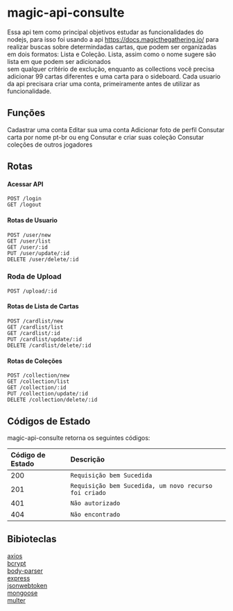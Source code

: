 # magic-api-consulte

Essa api tem como principal objetivos estudar as funcionalidades do 
nodejs, para isso foi usando a api https://docs.magicthegathering.io/ 
para realizar buscas sobre determindadas cartas, que podem ser organizadas 
em dois formatos: Lista e Coleção.
Lista, assim como o nome sugere são lista em que podem ser adicionados  
sem qualquer critério de exclução, enquanto as collections você precisa
adicionar 99 cartas diferentes e uma carta para o sideboard.
Cada usuario da api precisara criar uma conta, primeiramente antes de utilizar 
as funcionalidade.

## Funções

Cadastrar uma conta
Editar sua uma conta
Adicionar foto de perfil
Consutar carta por nome pt-br ou eng
Consutar e criar suas coleção
Consutar coleções de outros jogadores

## Rotas

#### Acessar API

``` http
POST /login
GET /logout
```

#### Rotas de Usuario

``` http
POST /user/new
GET /user/list
GET /user/:id
PUT /user/update/:id
DELETE /user/delete/:id
```

### Roda de Upload

``` http
POST /upload/:id

```

#### Rotas de Lista de Cartas 

``` http
POST /cardlist/new
GET /cardlist/list
GET /cardlist/:id
PUT /cardlist/update/:id
DELETE /cardlist/delete/:id
```

#### Rotas de Coleções

``` http
POST /collection/new
GET /collection/list
GET /collection/:id
PUT /collection/update/:id
DELETE /collection/delete/:id
```

## Códigos de Estado

magic-api-consulte retorna os seguintes códigos: 

| Código de Estado| Descrição |
| :--- | :--- |
| 200 | `Requisição bem Sucedida` |
| 201 | `Requisição bem Sucedida, um novo recurso foi criado` |
| 401 | `Não autorizado` |
| 404 | `Não encontrado` |

## Bibioteclas 

[axios](https://github.com/axios/axios)</br>
[bcrypt](https://github.com/kelektiv/node.bcrypt.js/)</br>
[body-parser](https://github.com/expressjs/body-parser)</br>
[express](https://github.com/expressjs/express)</br>
[jsonwebtoken](https://github.com/auth0/node-jsonwebtoken)</br>
[mongoose](https://github.com/Automattic/mongoose)</br>
[multer](https://github.com/expressjs/multer)</br>



